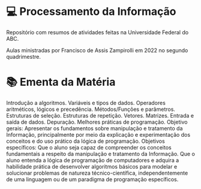 # 💻 Processamento da Informação
Repositório com resumos de atividades feitas na Universidade Federal do ABC.

Aulas ministradas por Francisco de Assis Zampirolli em 2022 no segundo quadrimestre.

# 📚 Ementa da Matéria
Introdução a algoritmos. Variáveis e tipos de dados. Operadores aritméticos, lógicos e precedência. Métodos/Funções e parâmetros. Estruturas de seleção. Estruturas de repetição. Vetores. Matrizes. Entrada e saída de dados. Depuração. Melhores práticas de programação. Objetivo gerais: Apresentar os fundamentos sobre manipulação e tratamento da Informação, principalmente por meio da explicação e experimentação dos conceitos e do uso prático da lógica de programação. Objetivos específicos: Que o aluno seja capaz de compreender os conceitos fundamentais a respeito da manipulação e tratamento da Informação. Que o aluno entenda a lógica de programação de computadores e adquira a habilidade prática de desenvolver algoritmos básicos para modelar e solucionar problemas de natureza técnico-científica, independentemente de uma linguagem ou de um paradigma de programação específicos.
